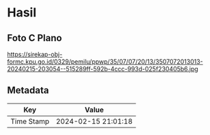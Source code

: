 # Hasil

## Foto C Plano

https://sirekap-obj-formc.kpu.go.id/0329/pemilu/ppwp/35/07/07/20/13/3507072013013-20240215-203054--515289ff-592b-4ccc-993d-025f230405b6.jpg


## Metadata

| Key        | Value               |
| ---------- | ------------------- |
| Time Stamp | 2024-02-15 21:01:18 |



